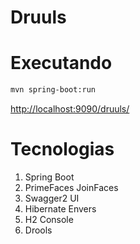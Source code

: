 # Druuls

# Executando
```bash
mvn spring-boot:run
```

[http://localhost:9090/druuls/](http://localhost:9090/druuls/)

# Tecnologias

1. Spring Boot
2. PrimeFaces JoinFaces
3. Swagger2 UI
4. Hibernate Envers
5. H2 Console
6. Drools
